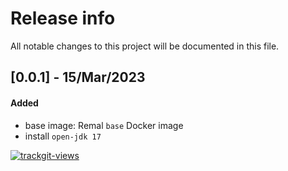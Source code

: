 # Release info

All notable changes to this project will be documented in this file.

## [0.0.1] - 15/Mar/2023
#### Added
* base image: Remal `base` Docker image
* install `open-jdk 17`

<a href="https://trackgit.com"><img src="https://us-central1-trackgit-analytics.cloudfunctions.net/token/ping/lcfhkdub7k2lpj33n2cl" alt="trackgit-views" /></a>
